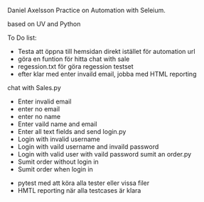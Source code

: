 Daniel Axelsson Practice on Automation with Seleium.

based on UV and Python


To Do list:
* Testa att öppna till hemsidan direkt istället för automation url
* göra en funtion för hitta chat with sale
* regession.txt för göra regession testset
* efter klar med enter invaild email, jobba med HTML reporting

chat with Sales.py
- Enter invalid email
- enter no email
- enter no name
- Enter vaild name and email
- Enter all text fields and send
login.py
- Login with invalid username
- Login with vaild username and invaild password
- Login with valid user with vaild password
sumit an order.py
- Sumit order without login in
- Sumit order when login in


* pytest med att köra alla tester eller vissa filer
* HMTL reporting när alla testcases är klara
